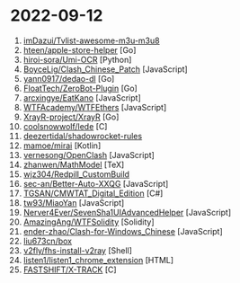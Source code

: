 # 2022-09-12

1. [imDazui/Tvlist-awesome-m3u-m3u8](https://github.com/imDazui/Tvlist-awesome-m3u-m3u8 "直播源相关资源汇总 📺 💯 IPTV、M3U —— 勤洗手、戴口罩，祝愿所有人百毒不侵") 
2. [hteen/apple-store-helper](https://github.com/hteen/apple-store-helper "Apple Store iPhone预约助手") [Go]
3. [hiroi-sora/Umi-OCR](https://github.com/hiroi-sora/Umi-OCR "OCR批量图片转文字识别软件，带界面，离线运行。可排除图片中水印区域的干扰，提取干净的文本。基于 PaddleOCR 。") [Python]
4. [BoyceLig/Clash_Chinese_Patch](https://github.com/BoyceLig/Clash_Chinese_Patch "Clash For Windows 汉化补丁和汉化脚本") [JavaScript]
5. [yann0917/dedao-dl](https://github.com/yann0917/dedao-dl "得到 APP 课程下载工具，可在终端查看文章内容，可生成 PDF，音频文件，markdown 文稿(热门留言)等。") [Go]
6. [FloatTech/ZeroBot-Plugin](https://github.com/FloatTech/ZeroBot-Plugin "基于 ZeroBot 的 OneBot 插件") [Go]
7. [arcxingye/EatKano](https://github.com/arcxingye/EatKano "H5 Games") [JavaScript]
8. [WTFAcademy/WTFEthers](https://github.com/WTFAcademy/WTFEthers "我最近在重新学ethers.js，巩固一下细节，也写一个“WTF Ethers.js极简入门”，供小白们使用，每周更新1-3讲。") [JavaScript]
9. [XrayR-project/XrayR](https://github.com/XrayR-project/XrayR "A Xray backend framework that can easily support many panels. 一个基于Xray的后端框架，支持V2ay,Trojan,Shadowsocks协议，极易扩展，支持多面板对接") [Go]
10. [coolsnowwolf/lede](https://github.com/coolsnowwolf/lede "Lean's OpenWrt source") [C]
11. [deezertidal/shadowrocket-rules](https://github.com/deezertidal/shadowrocket-rules "小火箭 shadowrocket 配置 模块 图文教程") 
12. [mamoe/mirai](https://github.com/mamoe/mirai "高效率 QQ 机器人支持库") [Kotlin]
13. [vernesong/OpenClash](https://github.com/vernesong/OpenClash "A Clash Client For OpenWrt") [JavaScript]
14. [zhanwen/MathModel](https://github.com/zhanwen/MathModel "研究生数学建模，本科生数学建模、数学建模竞赛优秀论文，数学建模算法，LaTeX论文模板，算法思维导图，参考书籍，Matlab软件教程，PPT") [TeX]
15. [wjz304/Redpill_CustomBuild](https://github.com/wjz304/Redpill_CustomBuild "Redpill 定制化编译") 
16. [sec-an/Better-Auto-XXQG](https://github.com/sec-an/Better-Auto-XXQG "学习强国 基于Auto.js实现的学习助手 免root 适配安卓 自动化脚本 热更新") [JavaScript]
17. [TGSAN/CMWTAT_Digital_Edition](https://github.com/TGSAN/CMWTAT_Digital_Edition "CloudMoe Windows 10/11 Activation Toolkit get digital license, the best open source Win 10/11 activator in GitHub. GitHub 上最棒的开源 Win10/Win11 数字权利（数字许可证）激活工具！") [C#]
18. [tw93/MiaoYan](https://github.com/tw93/MiaoYan "⛷ Lightweight Markdown app to help you write great sentences. ⛷ 轻灵的 Markdown 笔记本伴你写出妙言") [JavaScript]
19. [Nerver4Ever/SevenSha1UIAdvancedHelper](https://github.com/Nerver4Ever/SevenSha1UIAdvancedHelper "转存助手ui优化版") [JavaScript]
20. [AmazingAng/WTFSolidity](https://github.com/AmazingAng/WTFSolidity "我最近在重新学solidity，巩固一下细节，也写一个“Solidity极简入门”，供小白们使用（编程大佬可以另找教程），每周更新1-3讲。") [Solidity]
21. [ender-zhao/Clash-for-Windows_Chinese](https://github.com/ender-zhao/Clash-for-Windows_Chinese "clash for windows汉化版. 提供clash for windows的汉化版, 汉化补丁及汉化版安装程序") [JavaScript]
22. [liu673cn/box](https://github.com/liu673cn/box "TVbox开源版（空壳-自行配置）") 
23. [v2fly/fhs-install-v2ray](https://github.com/v2fly/fhs-install-v2ray "Bash script for installing V2Ray in operating systems such as Debian / CentOS / Fedora / openSUSE that support systemd") [Shell]
24. [listen1/listen1_chrome_extension](https://github.com/listen1/listen1_chrome_extension "one for all free music in china (chrome extension, also works for firefox)") [HTML]
25. [FASTSHIFT/X-TRACK](https://github.com/FASTSHIFT/X-TRACK "A GPS bicycle speedometer that supports offline maps and track recording") [C]
